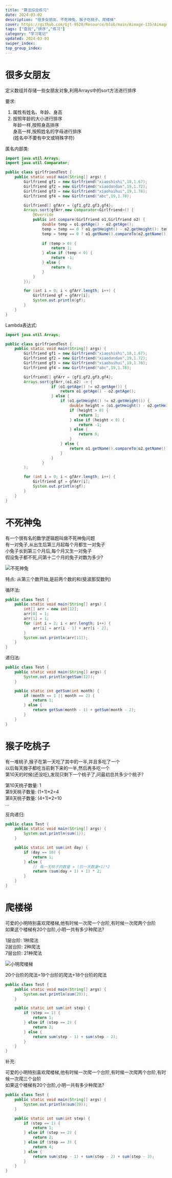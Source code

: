 ```yaml
---
title: "算法综合练习"
date: 2024-03-02
description: "很多女朋友、不死神兔、猴子吃桃子、爬楼梯"
cover: https://github.com/Gjt-9520/Resource/blob/main/Aimage-135/Aimage52.jpg?raw=true
tags: ["查找","排序","练习"]
category: "学习笔记"
updated: 2024-03-03
swiper_index:
top_group_index:
---
```


# 很多女朋友

定义数组并存储一些女朋友对象,利用Arrays中的sort方法进行排序

要求: 
1. 属性有姓名、年龄、身高
2. 按照年龄的大小进行排序          
年龄一样,按照身高排序              
身高一样,按照姓名的字母进行排序              
(姓名中不要有中文或特殊字符)

匿名内部类: 

```java
import java.util.Arrays;
import java.util.Comparator;

public class girlfriendTest {
    public static void main(String[] args) {
        Girlfriend gf1 = new Girlfriend("xiaoshishi",18,1.67);
        Girlfriend gf2 = new Girlfriend("xiaodandan",19,1.72);
        Girlfriend gf3 = new Girlfriend("xiaohuihui",19,1.78);
        Girlfriend gf4 = new Girlfriend("abc",19,1.78);

        Girlfriend[] gfArr = {gf1,gf2,gf3,gf4};
        Arrays.sort(gfArr,new Comparator<Girlfriend>() {
            @Override
            public int compare(Girlfriend o1,Girlfriend o2) {
                double temp = o1.getAge() - o2.getAge();
                temp = temp == 0 ? o1.getHeight() - o2.getHeight(): temp;
                temp = temp == 0 ? o1.getName().compareTo(o2.getName()): temp;
                
                if (temp > 0) {
                    return 1;
                } else if (temp < 0) {
                    return -1;
                } else {
                    return 0;
                }
            }
        });

        for (int i = 0; i < gfArr.length; i++) {
            Girlfriend gf = gfArr[i];
            System.out.println(gf);
        }
    }
}
```

Lambda表达式: 

```java
import java.util.Arrays;

public class girlfriendTest {
    public static void main(String[] args) {
        Girlfriend gf1 = new Girlfriend("xiaoshishi",18,1.67);
        Girlfriend gf2 = new Girlfriend("xiaodandan",19,1.72);
        Girlfriend gf3 = new Girlfriend("xiaohuihui",19,1.78);
        Girlfriend gf4 = new Girlfriend("abc",19,1.78);

        Girlfriend[] gfArr = {gf1,gf2,gf3,gf4};
        Arrays.sort(gfArr,(o1,o2) -> {
                    if (o1.getAge() != o2.getAge()) {
                        return o1.getAge() - o2.getAge();
                    } else {
                        if (o1.getHeight() != o2.getHeight()) {
                            double height = (o1.getHeight() - o2.getHeight());
                            if (height > 0) {
                                return 1;
                            } else if (height < 0) {
                                return -1;
                            } else {
                                return 0;
                            }
                        } else {
                            return o1.getName().compareTo(o2.getName());
                        }
                    }
                }
        );

        for (int i = 0; i < gfArr.length; i++) {
            Girlfriend gf = gfArr[i];
            System.out.println(gf);
        }
    }
}
```

# 不死神兔

有一个很有名的数学逻辑题叫做不死神兔问题             
有一对兔子,从出生后第三月起每个月都生一对兔子         
小兔子长到第三个月后,每个月又生一对兔子             
假设兔子都不死,问第十二个月的兔子对数为多少?          

![不死神兔](../images/不死神兔.png)

特点: 从第三个数开始,是前两个数的和(斐波那契数列)

循环法: 

```java
public class Test {
    public static void main(String[] args) {
        int[] arr = new int[12];
        arr[0] = 1;
        arr[1] = 1;
        for (int i = 2; i < arr.length; i++) {
            arr[i] = arr[i - 1] + arr[i - 2];
        }
        System.out.println(arr[11]);
    }
}
```

递归法: 

```java
public class Test {
    public static void main(String[] args) {
        System.out.println(getSum(12));
    }

    public static int getSum(int month) {
        if (month == 1 || month == 2) {
            return 1;
        } else {
            return getSum(month - 1) + getSum(month - 2);
        }
    }
}
```

# 猴子吃桃子

有一堆桃子,猴子在第一天吃了其中的一半,并且多吃了一个          
以后每天猴子都吃当前剩下来的一半,然后再多吃一个                 
第10天的时候(还没吃),发现只剩下一个桃子了,问最初总共多少个桃子?

第10天桃子数量: 1                      
第9天桃子数量: (1+1)*2=4                
第8天桃子数量: (4+1)*2=10               
...

反向递归: 

```java
public class Test {
    public static void main(String[] args) {
        System.out.println(sum(1));
    }

    public static int sum(int day) {
        if (day == 10) {
            return 1;
        } else {
            // 每一天桃子的数量 = (后一天数量+1)*2
            return (sum(day + 1) + 1) * 2;
        }
    }
}
```

# 爬楼梯

可爱的小明特别喜欢爬楼梯,他有时候一次爬一个台阶,有时候一次爬两个台阶           
如果这个楼梯有20个台阶,小明一共有多少种爬法?

1层台阶: 1种爬法             
2层台阶: 2种爬法                    
7层台阶: 21种爬法

![小明爬楼梯](../images/小明爬楼梯.png)

20个台阶的爬法=19个台阶的爬法+18个台阶的爬法

```java
public class Test {
    public static void main(String[] args) {
        System.out.println(sum(20));
    }

    public static int sum(int step) {
        if (step == 1) {
            return 1;
        } else if (step == 2) {
            return 2;
        } else {
            return sum(step - 1) + sum(step - 2);
        }
    }
}
```

补充: 

可爱的小明特别喜欢爬楼梯,他有时候一次爬一个台阶,有时候一次爬两个台阶,有时候一次爬三个台阶                           
如果这个楼梯有20个台阶,小明一共有多少种爬法?

```java
public class Test {
    public static void main(String[] args) {
        System.out.println(sum(20));
    }

    public static int sum(int step) {
        if (step == 1) {
            return 1;
        } else if (step == 2) {
            return 2;
        } else if (step == 3) {
            return 4;
        } else {
            return sum(step - 1) + sum(step - 2) + sum(step - 3);
        }
    }
}
```